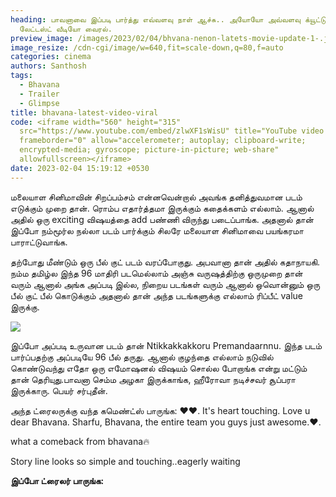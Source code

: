 ```yaml
---
heading: பாவனாவை இப்படி பார்த்து எவ்வளவு நாள் ஆச்சு.. அயோயோ அவ்வளவு க்யூட்டு.
  லேட்டஸ்ட் வீடியோ வைரல்.
preview_image: /images/2023/02/04/bhvana-nenon-latets-movie-update-1-.jpg
image_resize: /cdn-cgi/image/w=640,fit=scale-down,q=80,f=auto
categories: cinema
authors: Santhosh
tags:
  - Bhavana
  - Trailer
  - Glimpse
title: bhavana-latest-video-viral
code: <iframe width="560" height="315"
  src="https://www.youtube.com/embed/zlwXF1sWisU" title="YouTube video player"
  frameborder="0" allow="accelerometer; autoplay; clipboard-write;
  encrypted-media; gyroscope; picture-in-picture; web-share"
  allowfullscreen></iframe>
date: 2023-02-04 15:19:12 +0530
---
```



மலையாள சினிமாவின் சிறப்பம்சம் என்னவென்றால் அவங்க தனித்துவமான படம் எடுக்கும் முறை தான். ரொம்ப எதார்த்தமா இருக்கும் கதைக்களம் எல்லாம். ஆனால் அதில் ஒரு exciting விஷயத்தை add பண்ணி விருந்து படைப்பாங்க. அதனால் தான் இப்போ நம்மூர்ல நல்லா படம் பார்க்கும் சிலரே மலையாள சினிமாவை பயங்கரமா பாராட்டுவாங்க.

 தற்போது மீண்டும் ஒரு பீல் குட் படம் வரப்போகுது. அபவானா தான் அதில் கதாநாயகி. நம்ம தமிழ்ல இந்த 96 மாதிரி படமெல்லாம் அஞ்சு வருஷத்திற்கு ஒருமுறை தான் வரும் ஆனால் அங்க அப்படி இல்ல, நிறைய படங்கள் வரும் ஆனால் ஒவொன்னும் ஒரு பீல் குட் பீல் கொடுக்கும் அதனால் தான் அந்த படங்களுக்கு எல்லாம் ரிப்பீட் value இருக்கு.

![](/images/2023/02/04/bhvana-nenon-latets-movie-update-2-.jpg)

இப்போ அப்படி உருவான படம் தான் Ntikkakkakkoru Premandaarnnu. இந்த படம் பார்ப்பதற்கு அப்படியே 96 பீல் தருது. ஆனால் குழந்தை எல்லாம் நடுவில் கொண்டுவந்து எதோ ஒரு எமோஷனல் விஷயம் சொல்ல போறாங்க என்று மட்டும் தான் தெரியுது.பாவனா செம்ம அழகா இருக்காங்க, ஹீரோவா நடிச்சவர் சூப்பரா இருக்காரு. பெயர் சர்புதீன்.

அந்த ட்ரைலருக்கு வந்த கமெண்ட்ஸ் பாருங்க:
❤️❤️. It's heart touching. Love u dear Bhavana. Sharfu, Bhavana, the entire team you guys just awesome.❤️.

what a comeback from bhavana🔥

Story line looks so simple and touching..eagerly waiting

**இப்போ ட்ரைலர் பாருங்க:**